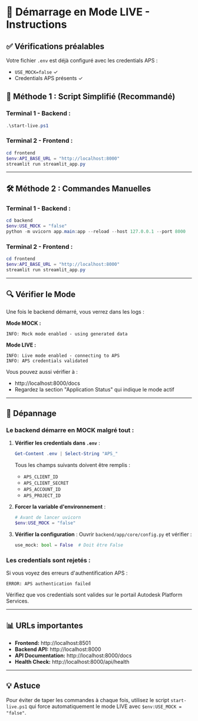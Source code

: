 # 🚀 Démarrage en Mode LIVE - Instructions

## ✅ Vérifications préalables

Votre fichier `.env` est déjà configuré avec les credentials APS :
- `USE_MOCK=false` ✓
- Credentials APS présents ✓

## 🎯 Méthode 1 : Script Simplifié (Recommandé)

### Terminal 1 - Backend :
```powershell
.\start-live.ps1
```

### Terminal 2 - Frontend :
```powershell
cd frontend
$env:API_BASE_URL = "http://localhost:8000"
streamlit run streamlit_app.py
```

---

## 🛠️ Méthode 2 : Commandes Manuelles

### Terminal 1 - Backend :
```powershell
cd backend
$env:USE_MOCK = "false"
python -m uvicorn app.main:app --reload --host 127.0.0.1 --port 8000
```

### Terminal 2 - Frontend :
```powershell
cd frontend
$env:API_BASE_URL = "http://localhost:8000"
streamlit run streamlit_app.py
```

---

## 🔍 Vérifier le Mode

Une fois le backend démarré, vous verrez dans les logs :

**Mode MOCK :**
```
INFO: Mock mode enabled - using generated data
```

**Mode LIVE :**
```
INFO: Live mode enabled - connecting to APS
INFO: APS credentials validated
```

Vous pouvez aussi vérifier à :
- http://localhost:8000/docs
- Regardez la section "Application Status" qui indique le mode actif

---

## 🐛 Dépannage

### Le backend démarre en MOCK malgré tout :

1. **Vérifier les credentials dans `.env`** :
   ```powershell
   Get-Content .env | Select-String "APS_"
   ```
   
   Tous les champs suivants doivent être remplis :
   - `APS_CLIENT_ID`
   - `APS_CLIENT_SECRET`
   - `APS_ACCOUNT_ID`
   - `APS_PROJECT_ID`

2. **Forcer la variable d'environnement** :
   ```powershell
   # Avant de lancer uvicorn
   $env:USE_MOCK = "false"
   ```

3. **Vérifier la configuration** :
   Ouvrir `backend/app/core/config.py` et vérifier :
   ```python
   use_mock: bool = False  # Doit être False
   ```

### Les credentials sont rejetés :

Si vous voyez des erreurs d'authentification APS :
```
ERROR: APS authentication failed
```

Vérifiez que vos credentials sont valides sur le portail Autodesk Platform Services.

---

## 📊 URLs importantes

- **Frontend:** http://localhost:8501
- **Backend API:** http://localhost:8000
- **API Documentation:** http://localhost:8000/docs
- **Health Check:** http://localhost:8000/api/health

---

## 💡 Astuce

Pour éviter de taper les commandes à chaque fois, utilisez le script `start-live.ps1` qui force automatiquement le mode LIVE avec `$env:USE_MOCK = "false"`.
